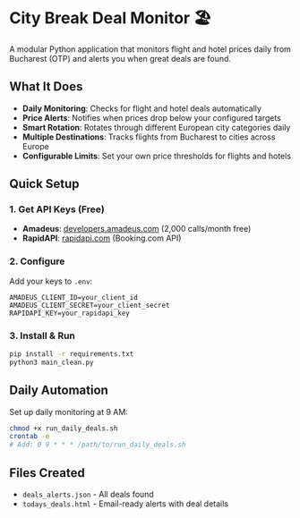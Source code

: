 # City Break Deal Monitor 🏖️

A modular Python application that monitors flight and hotel prices daily from Bucharest (OTP) and alerts you when great deals are found.

## What It Does

- **Daily Monitoring**: Checks for flight and hotel deals automatically
- **Price Alerts**: Notifies when prices drop below your configured targets
- **Smart Rotation**: Rotates through different European city categories daily
- **Multiple Destinations**: Tracks flights from Bucharest to cities across Europe
- **Configurable Limits**: Set your own price thresholds for flights and hotels

## Quick Setup

### 1. Get API Keys (Free)
- **Amadeus**: [developers.amadeus.com](https://developers.amadeus.com) (2,000 calls/month free)
- **RapidAPI**: [rapidapi.com](https://rapidapi.com) (Booking.com API)

### 2. Configure
Add your keys to `.env`:
```
AMADEUS_CLIENT_ID=your_client_id
AMADEUS_CLIENT_SECRET=your_client_secret  
RAPIDAPI_KEY=your_rapidapi_key
```

### 3. Install & Run
```bash
pip install -r requirements.txt
python3 main_clean.py
```


## Daily Automation

Set up daily monitoring at 9 AM:
```bash
chmod +x run_daily_deals.sh
crontab -e
# Add: 0 9 * * * /path/to/run_daily_deals.sh
```

## Files Created

- `deals_alerts.json` - All deals found
- `todays_deals.html` - Email-ready alerts with deal details
